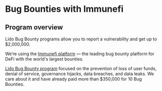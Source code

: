 # Bug Bounties with Immunefi

## Program overview

Lido Bug Bounty programs allow you to report a vulnerability and get up to $2,000,000.

We’re using the [Immunefi platform](https://immunefi.com/bounty/lido/) — the leading bug bounty platform for DeFi with the world's largest bounties.

[Lido Bug Bounty program](https://lido.fi/bug-bounty) focused on the prevention of loss of user funds, denial of service, governance hijacks, data breaches, and data leaks. We care about it and have already paid more than $350,000 for 10 Bug Bounties.

